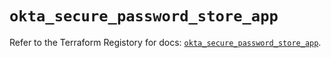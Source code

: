 # `okta_secure_password_store_app`

Refer to the Terraform Registory for docs: [`okta_secure_password_store_app`](https://www.terraform.io/docs/providers/okta/r/secure_password_store_app).
